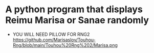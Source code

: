 # A python program that displays Reimu Marisa or Sanae randomly 
* YOU WILL NEED PILLOW FOR RNG2
https://github.com/Marisaslov/Touhou-Rng/blob/main/Touhou%20Rng%202/Marisa.png
